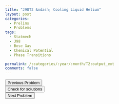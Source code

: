 ```yaml
---
title: "J98T2 &ndash; Cooling Liquid Helium"
layout: post
categories:
  - Prelims
  - Problems
tags:
  - Statmech
  - J98
  - Bose Gas
  - Chemical Potential
  - Phase Transitions

permalink: /:categories/:year/:month/T2:output_ext
comments: false
---
```

<object data="1998J2T.pdf" type="application/pdf" width="100%" height="500"></object>

<div class='navbar'>
	<div float='left'><button onclick="window.location='T1.html'" >Previous Problem</button></div>
	<div float='center'><button onclick="window.location='https://princetonprelim.com/prelim/0/'">Check for solutions</button></div>
	<div float='right'><button onclick="window.location='T3.html'" > Next Problem</button></div>
</div>
